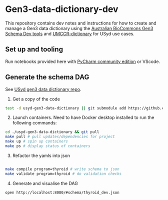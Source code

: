 # Gen3-data-dictionary-dev

This repository contains dev notes and instructions for how to create and manage a Gen3 data dictionary using the [Australian BioCommons Gen3 Schema Dev tools](https://github.com/AustralianBioCommons/gen3schemadev) and [UMCCR-dictionary](https://github.com/AustralianBioCommons/umccr-dictionary) for USyd use cases.  

## Set up and tooling

Run notebooks provided here with [PyCharm community edition](https://www.jetbrains.com/pycharm/download) or VScode. 

## Generate the schema DAG

See [USyd gen3 data dictionary repo](https://github.com/Sydney-Informatics-Hub/usyd-gen3-data-dictionary). 

1. Get a copy of the code 

```bash
test -d usyd-gen3-data-dictionary || git submodule add https://github.com/Sydney-Informatics-Hub/usyd-gen3-data-dictionary usyd-gen3-data-dictionary
```

2. Launch containers. Need to have Docker desktop installed to run the following commands: 

```bash
cd ./usyd-gen3-data-dictionary && git pull
make pull # pull updates/dependencies for project
make up # spin up containers 
make ps # display status of containers
```

3. Refactor the yamls into json 

```bash 

make compile program=thyroid # write schema to json 
make validate program=thyroid # do validation checks
```

4. Generate and visualise the DAG 

```bash
open http://localhost:8080/#schema/thyroid_dev.json
```